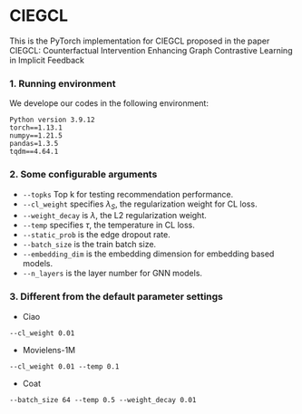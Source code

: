 # CIEGCL
This is the PyTorch implementation for CIEGCL proposed in the paper CIEGCL: Counterfactual Intervention Enhancing Graph Contrastive Learning in Implicit Feedback

### 1. Running environment

We develope our codes in the following environment:

```
Python version 3.9.12
torch==1.13.1
numpy==1.21.5
pandas=1.3.5
tqdm==4.64.1
```

### 2. Some configurable arguments

* `--topks` Top k for testing recommendation performance.
* `--cl_weight` specifies $\lambda_S$, the regularization weight for CL loss.
* `--weight_decay` is $\lambda$, the L2 regularization weight.
* `--temp` specifies $\tau$, the temperature in CL loss.
* `--static_prob` is the edge dropout rate.
* `--batch_size` is the train batch size.
* `--embedding_dim` is the embedding dimension for embedding based models.
* `--n_layers` is the layer number for GNN models.

### 3. Different from the default parameter settings

* Ciao
```
--cl_weight 0.01
```

* Movielens-1M
```
--cl_weight 0.01 --temp 0.1
```

* Coat

```
--batch_size 64 --temp 0.5 --weight_decay 0.01
```
